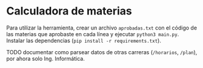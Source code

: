 # Calculadora de materias
Para utilizar la herramienta, crear un archivo `aprobadas.txt` con el código de las materias que aprobaste en cada línea y ejecutar `python3 main.py`. Instalar las dependencias (`pip install -r requirements.txt`).

TODO documentar como parsear datos de otras carreras (`/horarios`, `/plan`), por ahora solo Ing. Informática.